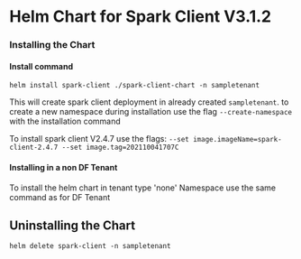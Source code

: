 # Helm Chart for Spark Client V3.1.2

### Installing the Chart

#### Install command
`helm install spark-client ./spark-client-chart -n sampletenant`

This will create spark client deployment in already created `sampletenant`. to create a new namespace during installation use the flag `--create-namespace`  with the installation command

To install spark client V2.4.7 use the flags:
`--set image.imageName=spark-client-2.4.7 --set image.tag=202110041707C`

#### Installing in a non DF Tenant
To install the helm chart in tenant type 'none' Namespace use the same command as for DF Tenant

## Uninstalling the Chart

`helm delete spark-client -n sampletenant`
